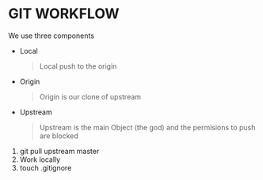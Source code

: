 # GIT WORKFLOW
We use three components
-   Local
    >   Local push to the origin
-   Origin
    >   Origin is our clone of upstream
-   Upstream
    > Upstream is the main Object (the god) and the permisions to push are blocked

1.   git pull upstream master
2.   Work locally
3.   touch .gitignore
